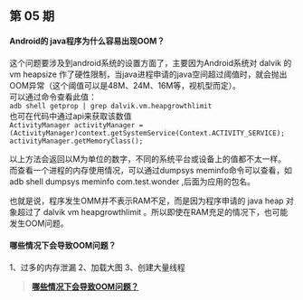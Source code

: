 ## 第 05 期

#### Android的 java程序为什么容易出现OOM？
这个问题要涉及到android系统的设置方面了，主要因为Android系统对 dalvik
的 vm heapsize 作了硬性限制，当java进程申请的java空间超过阈值时，就会抛出OOM异常（这个阈值可以是48M、24M、16M等，视机型而定）。  
可以通过命令查看此值：  
`adb shell getprop | grep dalvik.vm.heapgrowthlimit`  
也可在代码中通过api来获取该数值  
`ActivityManager activityManager =(ActivityManager)context.getSystemService(Context.ACTIVITY_SERVICE); activityManager.getMemoryClass();`

以上方法会返回以M为单位的数字，不同的系统平台或设备上的值都不太一样。
而查看一个进程的内存使用情况，可以通过dumpsys meminfo命令可以查看，如adb shell dumpsys meminfo com.test.wonder ,后面为应用的包名。

也就是说，程序发生OMM并不表示RAM不足，而是因为程序申请的 java heap 对象超过了 dalvik vm heapgrowthlimit 。所以即使在RAM充足的情况下，也可能发生OOM问题。
#### 哪些情况下会导致OOM问题？
1、过多的内存泄漏
2、加载大图
3、创建大量线程
> [**哪些情况下会导致OOM问题？**](https://github.com/Moosphan/Android-Daily-Interview/issues/5)
